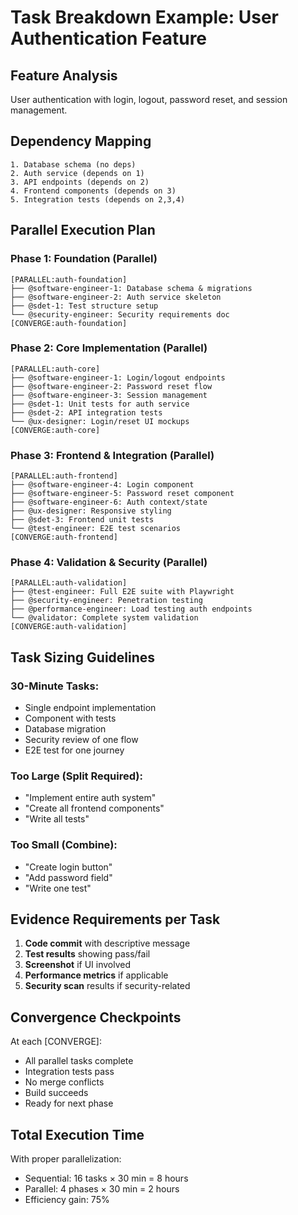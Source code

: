 # Task Breakdown Example: User Authentication Feature

## Feature Analysis
User authentication with login, logout, password reset, and session management.

## Dependency Mapping
```
1. Database schema (no deps)
2. Auth service (depends on 1)
3. API endpoints (depends on 2)  
4. Frontend components (depends on 3)
5. Integration tests (depends on 2,3,4)
```

## Parallel Execution Plan

### Phase 1: Foundation (Parallel)
```
[PARALLEL:auth-foundation]
├── @software-engineer-1: Database schema & migrations
├── @software-engineer-2: Auth service skeleton
├── @sdet-1: Test structure setup
└── @security-engineer: Security requirements doc
[CONVERGE:auth-foundation]
```

### Phase 2: Core Implementation (Parallel)
```
[PARALLEL:auth-core]
├── @software-engineer-1: Login/logout endpoints
├── @software-engineer-2: Password reset flow
├── @software-engineer-3: Session management
├── @sdet-1: Unit tests for auth service
├── @sdet-2: API integration tests
└── @ux-designer: Login/reset UI mockups
[CONVERGE:auth-core]
```

### Phase 3: Frontend & Integration (Parallel)
```
[PARALLEL:auth-frontend]
├── @software-engineer-4: Login component
├── @software-engineer-5: Password reset component
├── @software-engineer-6: Auth context/state
├── @ux-designer: Responsive styling
├── @sdet-3: Frontend unit tests
└── @test-engineer: E2E test scenarios
[CONVERGE:auth-frontend]
```

### Phase 4: Validation & Security (Parallel)
```
[PARALLEL:auth-validation]
├── @test-engineer: Full E2E suite with Playwright
├── @security-engineer: Penetration testing
├── @performance-engineer: Load testing auth endpoints
└── @validator: Complete system validation
[CONVERGE:auth-validation]
```

## Task Sizing Guidelines

### 30-Minute Tasks:
- Single endpoint implementation
- Component with tests
- Database migration
- Security review of one flow
- E2E test for one journey

### Too Large (Split Required):
- "Implement entire auth system"
- "Create all frontend components"  
- "Write all tests"

### Too Small (Combine):
- "Create login button"
- "Add password field"
- "Write one test"

## Evidence Requirements per Task

1. **Code commit** with descriptive message
2. **Test results** showing pass/fail
3. **Screenshot** if UI involved
4. **Performance metrics** if applicable
5. **Security scan** results if security-related

## Convergence Checkpoints

At each [CONVERGE]:
- All parallel tasks complete
- Integration tests pass
- No merge conflicts
- Build succeeds
- Ready for next phase

## Total Execution Time

With proper parallelization:
- Sequential: 16 tasks × 30 min = 8 hours
- Parallel: 4 phases × 30 min = 2 hours
- Efficiency gain: 75%